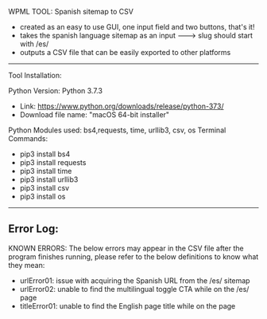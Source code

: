 WPML TOOL: Spanish sitemap to CSV
- created as an easy to use GUI, one input field and two buttons, that's it!
- takes the spanish language sitemap as an input
---> slug should start with /es/
- outputs a CSV file that can be easily exported to other platforms


____________

Tool Installation:

Python Version: Python 3.7.3
- Link: https://www.python.org/downloads/release/python-373/
- Download file name: "macOS 64-bit installer"


Python Modules used: bs4,requests, time, urllib3, csv, os
Terminal Commands:
- pip3 install bs4
- pip3 install requests
- pip3 install time
- pip3 install urllib3
- pip3 install csv
- pip3 install os


____________
Error Log:
------------
KNOWN ERRORS: The below errors may appear in the CSV file after the program finishes running, please refer to the below definitions to know what they mean:
- urlError01: issue with acquiring the Spanish URL from the /es/ sitemap
- urlError02: unable to find the multilingual toggle CTA while on the /es/ page
- titleError01: unable to find the English page title while on  the page